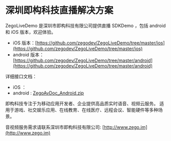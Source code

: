 # 深圳即构科技直播解决方案

ZegoLiveDemo 是深圳市即构科技有限公司提供直播 SDKDemo ，包括 android 和 iOS 版本，欢迎体验。

* iOS 版本：[https://github.com/zegodev/ZegoLiveDemo/tree/master/ios](https://github.com/zegodev/ZegoLiveDemo/tree/master/ios)
* android 版本：[https://github.com/zegodev/ZegoLiveDemo/tree/master/android](https://github.com/zegodev/ZegoLiveDemo/tree/master/android)

详细接口文档：

* iOS ：[]()
* android : [ZegoAvDoc_Android.zip](https://github.com/zegodev/ZegoLiveDemo/blob/master/doc/ZegoAvDoc_Android.zip)

即构科技专注于为移动应用开发者、企业提供高品质实时语音、视频云服务。 
适用于游戏、社交娱乐应用、在线教育、在线医疗、远程会议、智能硬件等多种场景。

音视频服务需求请联系深圳市即构科技有限公司: [http://www.zego.im](http://www.zego.im)
